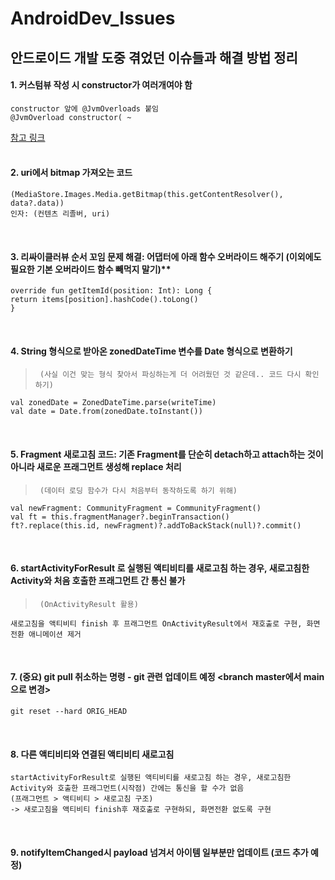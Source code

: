 # AndroidDev_Issues
## 안드로이드 개발 도중 겪었던 이슈들과 해결 방법 정리


#### 1. 커스텀뷰 작성 시 constructor가 여러개여야 함   
```
constructor 앞에 @JvmOverloads 붙임  
@JvmOverload constructor( ~  
```   
[참고 링크](https://medium.com/@futureofdev/%EC%BD%94%ED%8B%80%EB%A6%B0-kotlin-customview-774e236ca034)   
<br/>   


#### 2. uri에서 bitmap 가져오는 코드   
```
(MediaStore.Images.Media.getBitmap(this.getContentResolver(), data?.data))  
인자: (컨텐츠 리졸버, uri)
```
<br/>    
         
      
#### 3. 리싸이클러뷰 순서 꼬임 문제 해결: 어댑터에 아래 함수 오버라이드 해주기 (이외에도 필요한 기본 오버라이드 함수 빼먹지 말기)**
```
override fun getItemId(position: Int): Long {  
return items[position].hashCode().toLong()  
} 
```  
<br/>   
      

#### 4. String 형식으로 받아온 zonedDateTime 변수를 Date 형식으로 변환하기   
>      (사실 이건 맞는 형식 찾아서 파싱하는게 더 어려웠던 것 같은데.. 코드 다시 확인하기)    
```
val zonedDate = ZonedDateTime.parse(writeTime)  
val date = Date.from(zonedDate.toInstant())
```
<br/>      
      
   
#### 5. Fragment 새로고침 코드: 기존 Fragment를 단순히 detach하고 attach하는 것이 아니라 새로운 프래그먼트 생성해 replace 처리
>      (데이터 로딩 함수가 다시 처음부터 동작하도록 하기 위해)
```
val newFragment: CommunityFragment = CommunityFragment()  
val ft = this.fragmentManager?.beginTransaction()  
ft?.replace(this.id, newFragment)?.addToBackStack(null)?.commit()  
```
<br/>   

     
#### 6. startActivityForResult 로 실행된 액티비티를 새로고침 하는 경우, 새로고침한 Activity와 처음 호출한 프래그먼트 간 통신 불가 
>      (OnActivityResult 활용)   
```
새로고침을 액티비티 finish 후 프래그먼트 OnActivityResult에서 재호출로 구현, 화면전환 애니메이션 제거  
```
<br/>      


#### 7. (중요) git pull 취소하는 명령 - git 관련 업데이트 예정 <branch master에서 main으로 변경>   
 ```  
 git reset --hard ORIG_HEAD  
 ```  
<br/>   

  
#### 8. 다른 액티비티와 연결된 액티비티 새로고침     
 ```  
 startActivityForResult로 실행된 액티비티를 새로고침 하는 경우, 새로고침한 Activity와 호출한 프래그먼트(시작점) 간에는 통신을 할 수가 없음  
 (프래그먼트 > 액티비티 > 새로고침 구조)   
 -> 새로고침을 액티비티 finish후 재호출로 구현하되, 화면전환 없도록 구현   
 ```
 <br/>      
 
 
#### 9. notifyItemChanged시 payload 넘겨서 아이템 일부분만 업데이트 (코드 추가 예정)     
 ```  
 
 ```  
 
 
 

